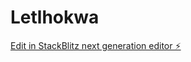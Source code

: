 # Letlhokwa

[Edit in StackBlitz next generation editor ⚡️](https://stackblitz.com/~/github.com/emphasisondifference/Letlhokwa)